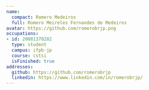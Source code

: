 ```yaml
---
name:
  compact: Romero Medeiros
  full: Romero Meireles Fernandes de Medeiros
avatar: https://github.com/romerobrjp.png
occupations:
- id: 20081370282
  type: student
  campus: ifpb-jp
  course: cstsi
  isFinished: true
addresses:
  github: https://github.com/romerobrjp
  linkedin: https://www.linkedin.com/in/romerobrjp/
---
```

